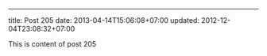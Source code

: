 ---
title: Post 205
date: 2013-04-14T15:06:08+07:00
updated: 2012-12-04T23:08:32+07:00

This is content of post 205